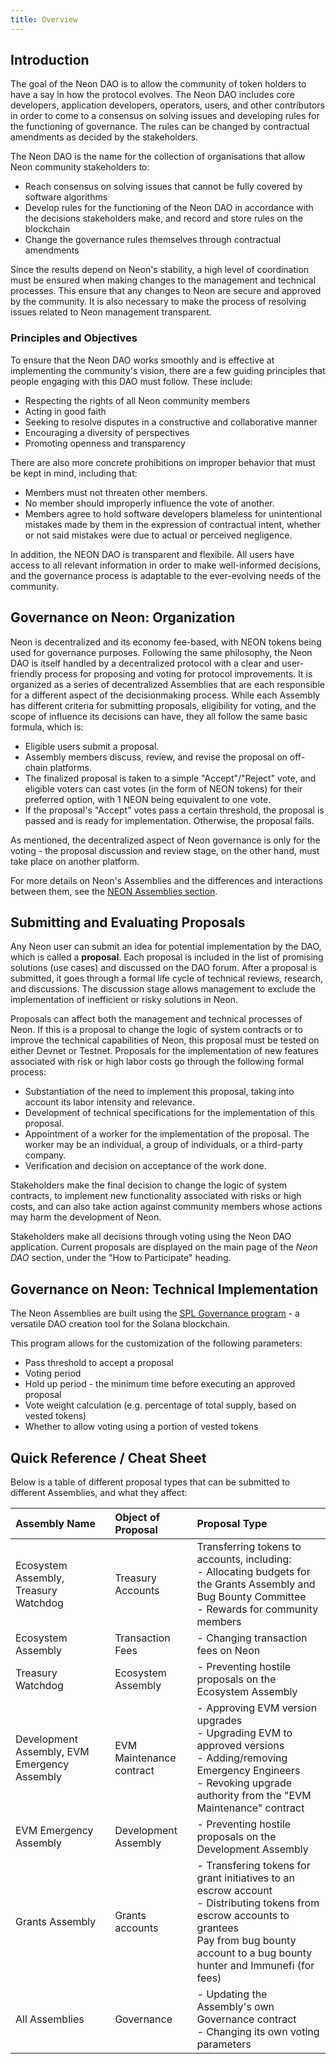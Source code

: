 ```yaml
---
title: Overview
---
```


## Introduction

The goal of the Neon DAO is to allow the community of token holders to have a say in how the protocol evolves. The Neon DAO includes core developers, application developers, operators, users, and other contributors in order to come to a consensus on solving issues and developing rules for the functioning of governance. The rules can be changed by contractual amendments as decided by the stakeholders.

The Neon DAO is the name for the collection of organisations that allow Neon community stakeholders to:
  * Reach consensus on solving issues that cannot be fully covered by software algorithms
  * Develop rules for the functioning of the Neon DAO in accordance with the decisions stakeholders make, and record and store rules on the blockchain
  * Change the governance rules themselves through contractual amendments

Since the results depend on Neon's stability, a high level of coordination must be ensured when making changes to the management and technical processes. This ensure that any changes to Neon are secure and approved by the community. It is also necessary to make the process of resolving issues related to Neon management transparent.

### Principles and Objectives

To ensure that the Neon DAO works smoothly and is effective at implementing the community's vision, there are a few guiding principles that people engaging with this DAO must follow. These include:

* Respecting the rights of all Neon community members
* Acting in good faith
* Seeking to resolve disputes in a constructive and collaborative manner
* Encouraging a diversity of perspectives
* Promoting openness and transparency

There are also more concrete prohibitions on improper behavior that must be kept in mind, including that:

* Members must not threaten other members.
* No member should improperly influence the vote of another.
* Members agree to hold software developers blameless for unintentional mistakes made by them in the expression of contractual intent, whether or not said mistakes were due to actual or perceived negligence.

In addition, the NEON DAO is transparent and flexibile. All users have access to all relevant information in order to make well-informed decisions, and the governance process is adaptable to the ever-evolving needs of the community.

## Governance on Neon: Organization

Neon is decentralized and its economy fee-based, with NEON tokens being used for governance purposes. Following the same philosophy, the Neon DAO is itself handled by a decentralized protocol with a clear and user-friendly process for proposing and voting for protocol improvements. It is organized as a series of decentralized Assemblies that are each responsible for a different aspect of the decisionmaking process. While each Assembly has different criteria for submitting proposals, eligibility for voting, and the scope of influence its decisions can have, they all follow the same basic formula, which is:

* Eligible users submit a proposal.
* Assembly members discuss, review, and revise the proposal on off-chain platforms.
* The finalized proposal is taken to a simple "Accept"/"Reject" vote, and eligible voters can cast votes (in the form of NEON tokens) for their preferred option, with 1 NEON being equivalent to one vote.
* If the proposal's "Accept" votes pass a certain threshold, the proposal is passed and is ready for implementation. Otherwise, the proposal fails.

As mentioned, the decentralized aspect of Neon governance is only for the voting - the proposal discussion and review stage, on the other hand, must take place on another platform. 

For more details on Neon's Assemblies and the differences and interactions between them, see the [NEON Assemblies section](/docs/governance/neon_daos/).

## Submitting and Evaluating Proposals

Any Neon user can submit an idea for potential implementation by the DAO, which is called a **proposal**. Each proposal is included in the list of promising solutions (use cases) and discussed on the DAO forum. After a proposal is submitted, it goes through a formal life cycle of technical reviews, research, and discussions. The discussion stage allows management to exclude the implementation of inefficient or risky solutions in Neon.

Proposals can affect both the management and technical processes of Neon. If this is a proposal to change the logic of system contracts or to improve the technical capabilities of Neon, this proposal must be tested on either Devnet or Testnet. Proposals for the implementation of new features associated with risk or high labor costs go through the following formal process:

  * Substantiation of the need to implement this proposal, taking into account its labor intensity and relevance.
  * Development of technical specifications for the implementation of this proposal.
  * Appointment of a worker for the implementation of the proposal. The worker may be an individual, a group of individuals, or a third-party company.
  * Verification and decision on acceptance of the work done.

Stakeholders make the final decision to change the logic of system contracts, to implement new functionality associated with risks or high costs, and can also take action against community members whose actions may harm the development of Neon.

Stakeholders make all decisions through voting using the Neon DAO application. Current proposals are displayed on the main page of the *Neon DAO* section, under the "How to Participate" heading.

## Governance on Neon: Technical Implementation

The Neon Assemblies are built using the [SPL Governance program](https://github.com/solana-labs/solana-program-library/tree/master/governance) - a versatile DAO creation tool for the Solana blockchain.

This program allows for the customization of the following parameters:

* Pass threshold to accept a proposal
* Voting period
* Hold up period - the minimum time before executing an approved proposal
* Vote weight calculation (e.g. percentage of total supply, based on vested tokens)
* Whether to allow voting using a portion of vested tokens

## Quick Reference / Cheat Sheet
Below is a table of different proposal types that can be submitted to different Assemblies, and what they affect:

Assembly Name | Object of Proposal | Proposal Type
:-|:-|:-
Ecosystem Assembly, Treasury Watchdog | Treasury Accounts | Transferring tokens to accounts, including:<br />- Allocating budgets for the Grants Assembly and Bug Bounty Committee<br />- Rewards for community members
Ecosystem Assembly | Transaction Fees | - Changing transaction fees on Neon
Treasury Watchdog | Ecosystem Assembly | - Preventing hostile proposals on the Ecosystem Assembly
Development Assembly, EVM Emergency Assembly | EVM Maintenance contract | - Approving EVM version upgrades<br />- Upgrading EVM to approved versions<br />- Adding/removing Emergency Engineers<br />- Revoking upgrade authority from the "EVM Maintenance" contract
EVM Emergency Assembly | Development Assembly | - Preventing hostile proposals on the Development Assembly
Grants Assembly | Grants accounts | - Transfering tokens for grant initiatives to an escrow account<br />- Distributing tokens from escrow accounts to grantees<br />Pay from bug bounty account to a bug bounty hunter and Immunefi (for fees)
All Assemblies | Governance | - Updating the Assembly's own Governance contract<br />- Changing its own voting parameters

